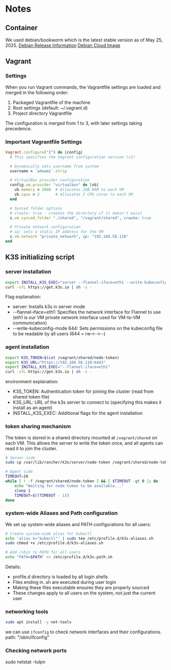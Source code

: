 # Notes

## Container
We used debian/bookworm which is the latest stable version as of May 25, 2025.
[Debian Release Information](https://www.debian.org/releases/)
[Debian Cloud Image](https://portal.cloud.hashicorp.com/vagrant/discover/debian/bookworm64)

## Vagrant

### Settings
When you run Vagrant commands, the Vagrantfile settings are loaded and merged in the following order:

1. Packaged Vagrantfile of the machine
2. Root settings (default: ~/.vagrant.d)
3. Project directory Vagrantfile

The configuration is merged from 1 to 3, with later settings taking precedence.

### Important Vagrantfile Settings

```ruby
Vagrant.configure("2") do |config|
  # This specifies the Vagrant configuration version (v2)

  # Dynamically sets username from system
  username = `whoami`.strip

  # VirtualBox provider configuration
  config.vm.provider "virtualbox" do |vb|
    vb.memory = 2048  # Allocates 2GB RAM to each VM
    vb.cpus = 2       # Allocates 2 CPU cores to each VM
  end

  # Synced folder options
  # create: true - creates the directory if it doesn't exist
  s.vm.synced_folder "./shared", "/vagrant/shared", create: true

  # Private network configuration
  # ip: sets a static IP address for the VM
  s.vm.network "private_network", ip: "192.168.56.110"
end
```

## K3S initializing script
### server installation
```bash
export INSTALL_K3S_EXEC="server --flannel-iface=eth1 --write-kubeconfig-mode 644"
curl -sfL https://get.k3s.io | sh -s -
```
Flag explanation:

- server: Installs k3s in server mode
- --flannel-iface=eth1: Specifies the network interface for Flannel to use (eth1 is our VM private network interface used for VM-to-VM communication)
- --write-kubeconfig-mode 644: Sets permissions on the kubeconfig file to be readable by all users (644 = rw-r--r--)

### agent installation
```bash
export K3S_TOKEN=$(cat /vagrant/shared/node-token)
export K3S_URL="https://192.168.56.110:6443"
export INSTALL_K3S_EXEC="--flannel-iface=eth1"
curl -sfL https://get.k3s.io | sh -s -
```
environment explanation:
- K3S_TOKEN: Authentication token for joining the cluster (read from shared token file)
- K3S_URL: URL of the k3s server to connect to (specifying this makes it install as an agent)
- INSTALL_K3S_EXEC: Additional flags for the agent installation

### token sharing mechanism
The token is stored in a shared directory mounted at `/vagrant/shared` on each VM. This allows the server to write the token once, and all agents can read it to join the cluster.
```bash
# Server side
sudo cp /var/lib/rancher/k3s/server/node-token /vagrant/shared/node-token

# Agent side
TIMEOUT=10
while [ ! -f /vagrant/shared/node-token ] && [ $TIMEOUT -gt 0 ]; do
    echo "Waiting for node-token to be available..."
    sleep 1
    TIMEOUT=$((TIMEOUT - 1))
done
```

### system-wide Aliases and Path configuration
We set up system-wide aliases and PATH configurations for all users:
```bash
# Create system-wide alias for kubectl
echo 'alias k="kubectl"' | sudo tee /etc/profile.d/k3s-aliases.sh
sudo chmod +x /etc/profile.d/k3s-aliases.sh

# Add /sbin to PATH for all users
echo "PATH=$PATH" >> /etc/profile.d/k3s-path.sh
```
Details:
- profile.d directory is loaded by all login shells
- Files ending in .sh are executed during user login
- Making these files executable ensures they are properly sourced
- These changes apply to all users on the system, not just the current user

### networking tools
```bash
sudo apt install -y net-tools
```
we can use `ifconfig` to check network interfaces and their configurations. path: "/sbin/ifconfig"

### Checking network ports
sudo netstat -tulpn
